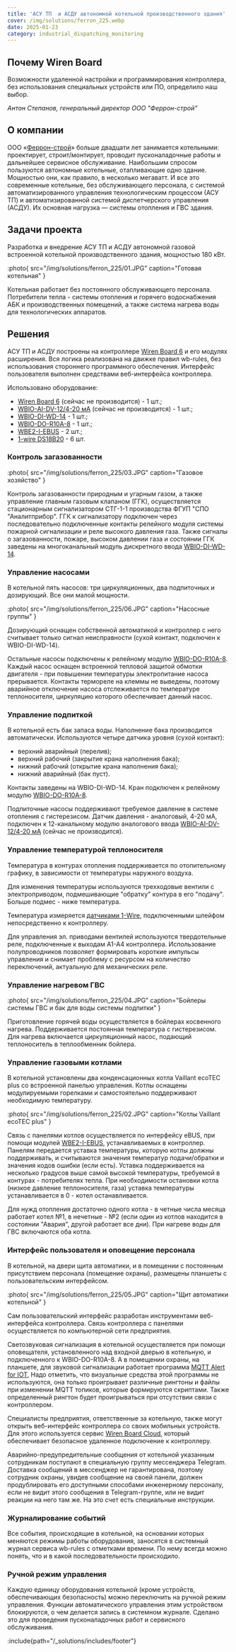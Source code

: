 ```yaml
---
title: 'АСУ ТП  и АСДУ автономной котельной производственного здания'
cover: /img/solutions/ferron_225.webp
date: 2025-01-23
category: industrial_dispatching_monitoring
---
```


## Почему Wiren Board

Возможности удаленной настройки и программирования контроллера, без использования специальных устройств или ПО, определило наш выбор.

_Антон Степанов, генеральный директор ООО "Феррон-строй"_

## О компании

ООО «[Феррон-строй](https://ferrongroup.ru/)» больше двадцати лет занимается котельными:  проектирует, строит/монтирует, проводит пусконаладочные работы и дальнейшее сервисное обслуживание. Наибольшим спросом пользуются автономные котельные, отапливающие одно здание. Мощностью они, как правило, в несколько мегаватт. И все это современные котельные, без обслуживающего персонала, с системой автоматизированного управления технологическим процессом (АСУ ТП) и автоматизированной системой диспетчерского управления (АСДУ). Их основная нагрузка — системы отопления и ГВС здания.

## Задачи проекта

Разработка и внедрение АСУ ТП и АСДУ автономной газовой встроенной котельной производственного здания, мощностью 180 кВт.

:photo{
    src="/img/solutions/ferron_225/01.JPG"
    caption="Готовая котельная"
}

Котельная работает без постоянного обслуживающего персонала. Потребители тепла \- системы отопления и горячего водоснабжения АБК и производственных помещений, а также система нагрева воды для технологических аппаратов.

## Решения

АСУ ТП и АСДУ построены на контроллере [Wiren Board 6](https://wirenboard.com/ru/product/wiren-board-6/) и его модулях расширения. Вся логика реализована на движке правил wb-rules, без использования стороннего программного обеспечения. Интерфейс пользователя выполнен средствами веб\-интерфейса контроллера.

Использовано оборудование:

- [Wiren Board 6](https://wirenboard.com/ru/product/wiren-board-6/) (сейчас не производится) - 1 шт.;
- [WBIO-AI-DV-12/4-20 мА](https://wirenboard.com/ru/product/WBIO-AI-DV-12_4-20MA/) (сейчас не производится) - 1 шт.;
- [WBIO-DI-WD-14](https://wirenboard.com/ru/product/WBIO-DI-WD-14/) - 1 шт.;
- [WBIO-DO-R10A-8](https://wirenboard.com/ru/product/WBIO-DO-R10A-8/) - 1 шт.;
- [WBE2-I-EBUS](https://wirenboard.com/ru/product/WBE2-I-EBUS/) - 2 шт.;
- [1-wire DS18B20](https://wirenboard.com/ru/product/1wire-DS18B20/) - 6 шт.

### Контроль загазованности

:photo{
    src="/img/solutions/ferron_225/03.JPG"
    caption="Газовое хозяйство"
}

Контроль загазованности природным и угарным газом, а также управление главным газовым клапаном (ГГК),  осуществляется стационарным сигнализатором СТГ-1-1 производства ФГУП "СПО "Аналитприбор". ГГК к сигнализатору подключен через последовательно подключенные контакты релейного модуля системы пожарной сигнализации и реле высокого давления газа. Также сигналы о загазованности, пожаре, высоком давлении газа и состоянии ГГК заведены на многоканальный модуль дискретного ввода [WBIO-DI-WD-14](https://wirenboard.com/ru/product/WBIO-DI-WD-14/).

### Управление насосами

В котельной пять насосов: три циркуляционных, два подпиточных и дозирующий. Все они малой мощности.

:photo{
    src="/img/solutions/ferron_225/06.JPG"
    caption="Насосные группы"
}

Дозирующий оснащен собственной автоматикой и контроллер с него считывает только сигнал неисправности (сухой контакт, подключен к WBIO-DI-WD-14).

Остальные насосы подключены к релейному модулю [WBIO-DO-R10A-8](https://wirenboard.com/ru/product/WBIO-DO-R10A-8/). Каждый насос оснащен встроенной тепловой защитой обмотки двигателя \- при повышении температуры электропитание насоса прерывается. Контакты термореле на клеммы не выведены, поэтому аварийное отключение насоса отслеживается по температуре теплоносителя, циркуляцию которого обеспечивает данный насос.

### Управление подпиткой

В котельной есть бак запаса воды. Наполнение бака производится автоматически. Используются четыре датчика уровня (сухой контакт):

- верхний аварийный (перелив);
- верхний рабочий (закрытие крана наполнения бака);
- нижний рабочий (открытие крана наполнения бака);
- нижний аварийный (бак пуст).

Контакты заведены на WBIO-DI-WD-14. Кран подключен к релейному модулю [WBIO-DO-R10A-8](https://wirenboard.com/ru/product/WBIO-DO-R10A-8/).

Подпиточные насосы поддерживают требуемое давление в системе отопления с гистерезисом. Датчик давления \- аналоговый, 4-20 мА, подключен к 12-канальному модулю аналогового ввода [WBIO-AI-DV-12/4-20 мА](https://wirenboard.com/ru/product/WBIO-AI-DV-12_4-20MA/) (сейчас не производится).

### Управление температурой теплоносителя

Температура в контурах отопления поддерживается по отопительному графику, в зависимости от температуры наружного воздуха. 

Для изменения температуры используются трехходовые вентили с электроприводом, подмешивающие "обратку" контура в его "подачу". Больше подмес \- ниже температура. 

Температура измеряется [датчиками 1-Wire](https://wirenboard.com/ru/product/1wire-DS18B20/), подключенными шлейфом непосредственно к контроллеру.  

Для управления эл. приводами вентилей используются твердотельные реле, подключенные к выходам A1-A4 контроллера. Использование полупроводников позволяет формировать короткие импульсы управления и снимает проблему с ресурсом на количество переключений, актуальную для механических реле.

### Управление нагревом ГВС

:photo{
    src="/img/solutions/ferron_225/04.JPG"
    caption="Бойлеры системы ГВС и бак для воды системы подпитки"
}

Приготовление горячей воды осуществляется в бойлерах косвенного нагрева. Поддерживается постоянная температура с гистерезисом. Для нагрева включается циркуляционный насос, подающий теплоноситель в теплообменник бойлера.

### Управление газовыми котлами

В котельной установлены два конденсационных котла Vaillant ecoTEC plus со встроенной панелью управления. Котлы оснащены модулируемыми горелками и самостоятельно поддерживают необходимую температуру.

:photo{
    src="/img/solutions/ferron_225/02.JPG"
    caption="Котлы Vaillant ecoTEC plus"
}

Связь с панелями котлов осуществляется по интерфейсу eBUS, при помощи модулей [WBE2-I-EBUS](https://wirenboard.com/ru/product/WBE2-I-EBUS/), устанавливаемых в контроллер. Панелям передается уставка температуры, которую котлы должны поддерживать, и считываются значения температур подачи/обратки и значения кодов ошибки (если есть). Уставка поддерживается на несколько градусов выше самой высокой температуры, требуемой в контурах \- потребителях тепла. При необходимости остановки котла (низкое давление теплоносителя, газа) уставка температуры устанавливается в 0 \- котел останавливается. 

Для нужд отопления достаточно одного котла \- в четные числа месяца работает котел №1, в нечетные \- №2 (если один из котлов находится в состоянии "Авария", другой работает все дни). При нагреве воды для ГВС включаются оба котла. 

### Интерфейс пользователя и оповещение персонала

В котельной, на двери щита автоматики, и в помещении с постоянным присутствием персонала (помещение охраны), размещены планшеты с пользовательским интерфейсом.

:photo{
    src="/img/solutions/ferron_225/05.JPG"
    caption="Щит автоматики котельной"
}

Сам пользовательский интерфейс разработан инструментами веб\-интерфейса контроллера.  Связь контроллера с панелями осуществляется по компьютерной сети предприятия.

Светозвуковая сигнализация в котельной осуществляется при помощи оповещателя, установленного над входной дверью в котельную, и подключенного к WBIO-DO-R10A-8. А в помещении охраны, на планшете, для звуковой сигнализации работает программа [MQTT Alert for IOT](https://play.google.com/store/apps/details?id=gigiosoft.MQTTAlert),  Надо отметить, что визуальные средства этой программы не используются, она только проигрывает различные рингтоны и файлы при изменении MQTT топиков, которые формируются скриптами. Также определенный рингтон будет проигрываться при отсутствии связи с контроллером.

Специалисты предприятия, ответственные за котельную, также могут открыть веб\-интерфейс контроллера со своих мобильных устройств. Для этого используется сервис [Wiren Board Cloud](https://wirenboard.com/ru/pages/cloud/), который обеспечивает безопасное удаленное подключение к контроллеру. 

Аварийно-предупредительные сообщения от котельной указанным сотрудникам поступают в специальную группу мессенджера Telegram. Доставка сообщений в мессенджер не гарантирована, поэтому сотрудник охраны, увидев сообщение на своей панели, должен продублировать его доступными способами инженерному персоналу, если не видит этого сообщения в Telegram-группе, или не видит реакции на него там же. На это счет есть специальные инструкции.

### Журналирование событий

Все события, происходящие в котельной, на основании которых меняются режимы работы оборудования, заносятся в системный журнал сервиса wb-rules с отметками времени. По нему всегда можно понять, что и в какой последовательности происходило.  

### Ручной режим управления

Каждую единицу оборудования котельной (кроме устройств, обеспечивающих безопасность) можно переключить на ручной режим управления. Функции автоматического управления этим устройством блокируются, о чем делается запись в системном журнале. Сделано это для проведения пусконаладочных работ и сервисного обслуживания.

:include{path="/_solutions/includes/footer"}
